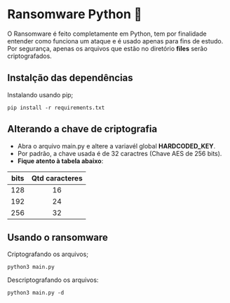 Ransomware Python :snake:
========================

O Ransomware é feito completamente em Python, tem por finalidade entender como funciona um ataque e é usado apenas para fins de estudo.
Por segurança, apenas os arquivos que estão no diretório **files** serão criptografados.

Instalção das dependências
--------------------------

Instalando usando pip;

	pip install -r requirements.txt

Alterando a chave de criptografia
---------------------------------

* Abra o arquivo main.py e altere a variavél global **HARDCODED_KEY**.
* Por padrão, a chave usada é de 32 caractres (Chave AES de 256 bits).
* **Fique atento à tabela abaixo**:

| bits | Qtd caracteres |
| :--: | :------------: |
| 128  |       16       |
| 192  |       24       |
| 256  |       32       |

Usando o ransomware
-------------------

Criptografando os arquivos;

	python3 main.py

Descriptografando os arquivos:

	python3 main.py -d